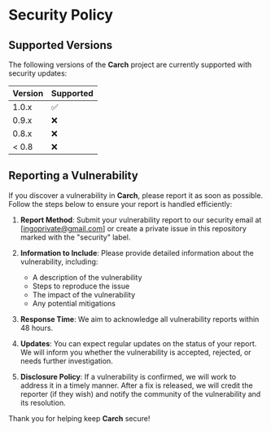 # Security Policy

## Supported Versions

The following versions of the **Carch** project are currently supported with security updates:

| Version | Supported          |
| ------- | ------------------ |
| 1.0.x   | :white_check_mark: |
| 0.9.x   | :x:                |
| 0.8.x   | :x:                |
| < 0.8   | :x:                |

## Reporting a Vulnerability

If you discover a vulnerability in **Carch**, please report it as soon as possible. Follow the steps below to ensure your report is handled efficiently:

1. **Report Method**: Submit your vulnerability report to our security email at [ingoprivate@gmail.com] or create a private issue in this repository marked with the "security" label.
   
2. **Information to Include**: Please provide detailed information about the vulnerability, including:
   - A description of the vulnerability
   - Steps to reproduce the issue
   - The impact of the vulnerability
   - Any potential mitigations

3. **Response Time**: We aim to acknowledge all vulnerability reports within 48 hours. 

4. **Updates**: You can expect regular updates on the status of your report. We will inform you whether the vulnerability is accepted, rejected, or needs further investigation.

5. **Disclosure Policy**: If a vulnerability is confirmed, we will work to address it in a timely manner. After a fix is released, we will credit the reporter (if they wish) and notify the community of the vulnerability and its resolution.

Thank you for helping keep **Carch** secure!
